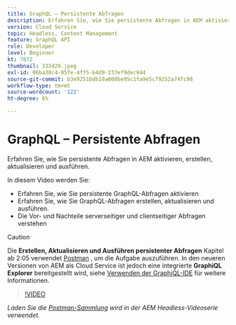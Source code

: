 ```yaml
---
title: GraphQL – Persistente Abfragen
description: Erfahren Sie, wie Sie persistente Abfragen in AEM aktivieren, erstellen, aktualisieren und ausführen.
version: Cloud Service
topic: Headless, Content Management
feature: GraphQL API
role: Developer
level: Beginner
kt: 7872
thumbnail: 333429.jpeg
exl-id: 06ba38c4-95fe-4ff5-b4d9-237ef9dec944
source-git-commit: b3e9251bdb18a008be95c1fa9e5c79252a74fc98
workflow-type: tm+mt
source-wordcount: '122'
ht-degree: 6%

---
```


# GraphQL – Persistente Abfragen

Erfahren Sie, wie Sie persistente Abfragen in AEM aktivieren, erstellen, aktualisieren und ausführen.

In diesem Video werden Sie:

+ Erfahren Sie, wie Sie persistente GraphQL-Abfragen aktivieren
+ Erfahren Sie, wie Sie GraphQL-Abfragen erstellen, aktualisieren und ausführen.
+ Die Vor- und Nachteile serverseitiger und clientseitiger Abfragen verstehen

>[!CAUTION]
>
>Die **Erstellen, Aktualisieren und Ausführen persistenter Abfragen** Kapitel ab 2:05 verwendet [Postman](https://www.postman.com/) , um die Aufgabe auszuführen. In den neueren Versionen von AEM als Cloud Service ist jedoch eine integrierte **GraphiQL Explorer** bereitgestellt wird, siehe [Verwenden der GraphiQL-IDE](https://experienceleague.adobe.com/docs/experience-manager-cloud-service/content/headless/graphql-api/graphiql-ide.html) für weitere Informationen.


>[!VIDEO](https://video.tv.adobe.com/v/333429?quality=12&learn=on)

_Laden Sie die [Postman-Sammlung](./assets/aem-headless-video-series.postman_collection.json) wird in der AEM Headless-Videoserie verwendet._
